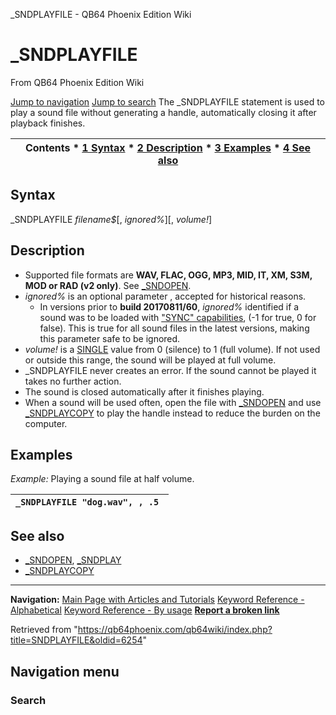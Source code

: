 


\_SNDPLAYFILE - QB64 Phoenix Edition Wiki








# \_SNDPLAYFILE



From QB64 Phoenix Edition Wiki



[Jump to navigation](#mw-head)
[Jump to search](#searchInput)
The \_SNDPLAYFILE statement is used to play a sound file without generating a handle, automatically closing it after playback finishes.


  






| Contents * [1 Syntax](#Syntax) * [2 Description](#Description) * [3 Examples](#Examples) * [4 See also](#See_also) |
| --- |


## Syntax


\_SNDPLAYFILE *filename$*[, *ignored%*][, *volume!*]
  




## Description


* Supported file formats are **WAV, FLAC, OGG, MP3, MID, IT, XM, S3M, MOD or RAD (v2 only)**. See [\_SNDOPEN](/qb64wiki/index.php/SNDOPEN "SNDOPEN").
* *ignored%* is an optional parameter , accepted for historical reasons.
	+ In versions prior to **build 20170811/60**, *ignored%* identified if a sound was to be loaded with ["SYNC" capabilities](/qb64wiki/index.php/SNDOPEN "SNDOPEN"), (-1 for true, 0 for false). This is true for all sound files in the latest versions, making this parameter safe to be ignored.
* *volume!* is a [SINGLE](/qb64wiki/index.php/SINGLE "SINGLE") value from 0 (silence) to 1 (full volume). If not used or outside this range, the sound will be played at full volume.
* \_SNDPLAYFILE never creates an error. If the sound cannot be played it takes no further action.
* The sound is closed automatically after it finishes playing.
* When a sound will be used often, open the file with [\_SNDOPEN](/qb64wiki/index.php/SNDOPEN "SNDOPEN") and use [\_SNDPLAYCOPY](/qb64wiki/index.php/SNDPLAYCOPY "SNDPLAYCOPY") to play the handle instead to reduce the burden on the computer.


  




## Examples


*Example:* Playing a sound file at half volume.





| ``` _SNDPLAYFILE "dog.wav", , .5  ``` |
| --- |


  




## See also


* [\_SNDOPEN](/qb64wiki/index.php/SNDOPEN "SNDOPEN"), [\_SNDPLAY](/qb64wiki/index.php/SNDPLAY "SNDPLAY")
* [\_SNDPLAYCOPY](/qb64wiki/index.php/SNDPLAYCOPY "SNDPLAYCOPY")


  






---


**Navigation:**
[Main Page with Articles and Tutorials](/qb64wiki/index.php/Main_Page "Main Page")
[Keyword Reference - Alphabetical](/qb64wiki/index.php/Keyword_Reference_-_Alphabetical "Keyword Reference - Alphabetical")
[Keyword Reference - By usage](/qb64wiki/index.php/Keyword_Reference_-_By_usage "Keyword Reference - By usage")
**[Report a broken link](https://qb64phoenix.com/forum/showthread.php?tid=2800)**  





Retrieved from "<https://qb64phoenix.com/qb64wiki/index.php?title=SNDPLAYFILE&oldid=6254>"




## Navigation menu








### Search





















